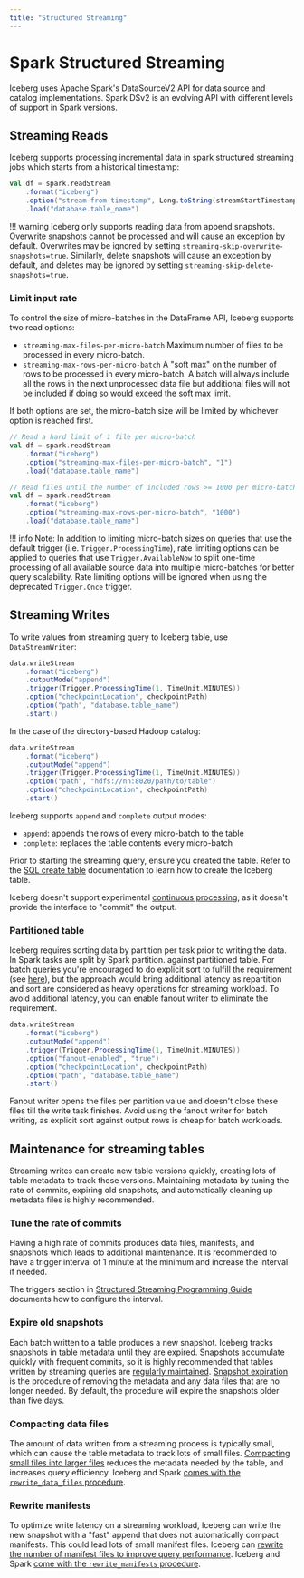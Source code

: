 ```yaml
---
title: "Structured Streaming"
---
```

<!--
 - Licensed to the Apache Software Foundation (ASF) under one or more
 - contributor license agreements.  See the NOTICE file distributed with
 - this work for additional information regarding copyright ownership.
 - The ASF licenses this file to You under the Apache License, Version 2.0
 - (the "License"); you may not use this file except in compliance with
 - the License.  You may obtain a copy of the License at
 -
 -   http://www.apache.org/licenses/LICENSE-2.0
 -
 - Unless required by applicable law or agreed to in writing, software
 - distributed under the License is distributed on an "AS IS" BASIS,
 - WITHOUT WARRANTIES OR CONDITIONS OF ANY KIND, either express or implied.
 - See the License for the specific language governing permissions and
 - limitations under the License.
 -->

# Spark Structured Streaming

Iceberg uses Apache Spark's DataSourceV2 API for data source and catalog implementations. Spark DSv2 is an evolving API with different levels of support in Spark versions.

## Streaming Reads

Iceberg supports processing incremental data in spark structured streaming jobs which starts from a historical timestamp:

```scala
val df = spark.readStream
    .format("iceberg")
    .option("stream-from-timestamp", Long.toString(streamStartTimestamp))
    .load("database.table_name")
```

!!! warning
    Iceberg only supports reading data from append snapshots. Overwrite snapshots cannot be processed and will cause an exception by default. Overwrites may be ignored by setting `streaming-skip-overwrite-snapshots=true`. Similarly, delete snapshots will cause an exception by default, and deletes may be ignored by setting `streaming-skip-delete-snapshots=true`.

### Limit input rate
To control the size of micro-batches in the DataFrame API, Iceberg supports two read options:

* `streaming-max-files-per-micro-batch` Maximum number of files to be processed in every micro-batch.
* `streaming-max-rows-per-micro-batch` A "soft max" on the number of rows to be processed in every micro-batch. A batch will always include all the rows in the next unprocessed data file but additional files will not be included if doing so would exceed the soft max limit.

If both options are set, the micro-batch size will be limited by whichever option is reached first.

```scala
// Read a hard limit of 1 file per micro-batch
val df = spark.readStream
    .format("iceberg")
    .option("streaming-max-files-per-micro-batch", "1")
    .load("database.table_name")
```

```scala
// Read files until the number of included rows >= 1000 per micro-batch
val df = spark.readStream
    .format("iceberg")
    .option("streaming-max-rows-per-micro-batch", "1000")
    .load("database.table_name")
```

!!! info
    Note: In addition to limiting micro-batch sizes on queries that use the default trigger (i.e. `Trigger.ProcessingTime`), rate limiting options can be applied to queries that use `Trigger.AvailableNow` to split one-time processing of all available source data into multiple micro-batches for better query scalability. Rate limiting options will be ignored when using the deprecated `Trigger.Once` trigger.

## Streaming Writes

To write values from streaming query to Iceberg table, use `DataStreamWriter`:

```scala
data.writeStream
    .format("iceberg")
    .outputMode("append")
    .trigger(Trigger.ProcessingTime(1, TimeUnit.MINUTES))
    .option("checkpointLocation", checkpointPath)
    .option("path", "database.table_name")
    .start()
```

In the case of the directory-based Hadoop catalog:

```scala
data.writeStream
    .format("iceberg")
    .outputMode("append")
    .trigger(Trigger.ProcessingTime(1, TimeUnit.MINUTES))
    .option("path", "hdfs://nn:8020/path/to/table") 
    .option("checkpointLocation", checkpointPath)
    .start()
```

Iceberg supports `append` and `complete` output modes:

* `append`: appends the rows of every micro-batch to the table
* `complete`: replaces the table contents every micro-batch

Prior to starting the streaming query, ensure you created the table. Refer to the [SQL create table](spark-ddl.md#create-table) documentation to learn how to create the Iceberg table.

Iceberg doesn't support experimental [continuous processing](https://spark.apache.org/docs/latest/structured-streaming-programming-guide.html#continuous-processing), as it doesn't provide the interface to "commit" the output.

### Partitioned table

Iceberg requires sorting data by partition per task prior to writing the data. In Spark tasks are split by Spark partition.
against partitioned table. For batch queries you're encouraged to do explicit sort to fulfill the requirement
(see [here](spark-writes.md#writing-distribution-modes)), but the approach would bring additional latency as
repartition and sort are considered as heavy operations for streaming workload. To avoid additional latency, you can
enable fanout writer to eliminate the requirement.

```scala
data.writeStream
    .format("iceberg")
    .outputMode("append")
    .trigger(Trigger.ProcessingTime(1, TimeUnit.MINUTES))
    .option("fanout-enabled", "true")
    .option("checkpointLocation", checkpointPath)
    .option("path", "database.table_name")
    .start()
```

Fanout writer opens the files per partition value and doesn't close these files till the write task finishes. Avoid using the fanout writer for batch writing, as explicit sort against output rows is cheap for batch workloads.

## Maintenance for streaming tables

Streaming writes can create new table versions quickly, creating lots of table metadata to track those versions.
Maintaining metadata by tuning the rate of commits, expiring old snapshots, and automatically cleaning up metadata files
is highly recommended.

### Tune the rate of commits

Having a high rate of commits produces data files, manifests, and snapshots which leads to additional maintenance. It is recommended to have a trigger interval of 1 minute at the minimum and increase the interval if needed.

The triggers section in [Structured Streaming Programming Guide](https://spark.apache.org/docs/latest/structured-streaming-programming-guide.html#triggers)
documents how to configure the interval.

### Expire old snapshots

Each batch written to a table produces a new snapshot. Iceberg tracks snapshots in table metadata until they are expired. Snapshots accumulate quickly with frequent commits, so it is highly recommended that tables written by streaming queries are [regularly maintained](maintenance.md#expire-snapshots). [Snapshot expiration](spark-procedures.md#expire_snapshots) is the procedure of removing the metadata and any data files that are no longer needed. By default, the procedure will expire the snapshots older than five days. 

### Compacting data files

The amount of data written from a streaming process is typically small, which can cause the table metadata to track lots of small files. [Compacting small files into larger files](maintenance.md#compact-data-files) reduces the metadata needed by the table, and increases query efficiency. Iceberg and Spark [comes with the `rewrite_data_files` procedure](spark-procedures.md#rewrite_data_files).

### Rewrite manifests

To optimize write latency on a streaming workload, Iceberg can write the new snapshot with a "fast" append that does not automatically compact manifests.
This could lead lots of small manifest files. Iceberg can [rewrite the number of manifest files to improve query performance](maintenance.md#rewrite-manifests). Iceberg and Spark [come with the `rewrite_manifests` procedure](spark-procedures.md#rewrite_manifests).
